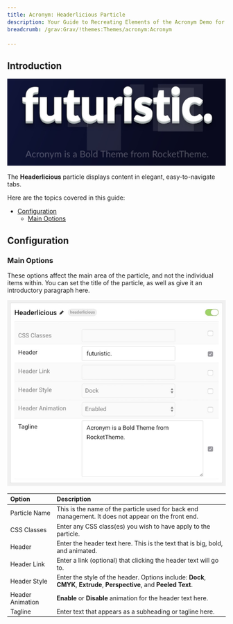 ```yaml
---
title: Acronym: Headerlicious Particle
description: Your Guide to Recreating Elements of the Acronym Demo for Grav
breadcrumb: /grav:Grav/!themes:Themes/acronym:Acronym

---
```


## Introduction

![](assets/particle_headerlicious1.jpeg)

The **Headerlicious** particle displays content in elegant, easy-to-navigate tabs.

Here are the topics covered in this guide:

* [Configuration](#configuration)
    - [Main Options](#main-options)

## Configuration

### Main Options 

These options affect the main area of the particle, and not the individual items within. You can set the title of the particle, as well as give it an introductory paragraph here.

![](assets/particle_headerlicious2.jpeg)

| Option           | Description                                                                                                            |
| :-----           | :-----                                                                                                                 |
| Particle Name    | This is the name of the particle used for back end management. It does not appear on the front end.                    |
| CSS Classes      | Enter any CSS class(es) you wish to have apply to the particle.                                                        |
| Header           | Enter the header text here. This is the text that is big, bold, and animated.                                          |
| Header Link      | Enter a link (optional) that clicking the header text will go to.                                                      |
| Header Style     | Enter the style of the header. Options include: **Dock**, **CMYK**, **Extrude**, **Perspective**, and **Peeled Text**. |
| Header Animation | **Enable** or **Disable** animation for the header text here.                                                          |
| Tagline          | Enter text that appears as a subheading or tagline here.                                                               |